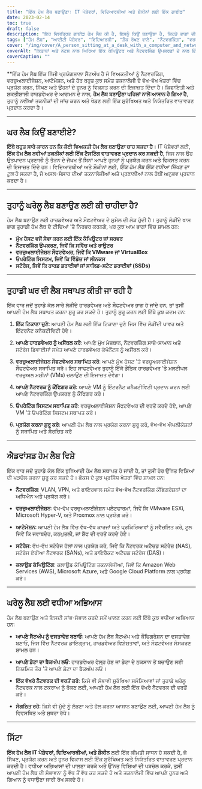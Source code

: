 ```yaml
---
title: "ਇੱਕ ਹੋਮ ਲੈਬ ਬਣਾਉਣਾ: IT ਪੇਸ਼ੇਵਰਾਂ, ਵਿਦਿਆਰਥੀਆਂ ਅਤੇ ਸ਼ੌਕੀਨਾਂ ਲਈ ਇੱਕ ਗਾਈਡ"
date: 2023-02-14
toc: true
draft: false
description: "ਇਹ ਵਿਸਤ੍ਰਿਤ ਗਾਈਡ ਹੋਮ ਲੈਬ ਕੀ ਹੈ, ਇਸਨੂੰ ਕਿਉਂ ਬਣਾਉਣਾ ਹੈ, ਕਿਹੜੇ ਭਾਗਾਂ ਦੀ ਲੋੜ ਹੈ, ਇਸਨੂੰ ਕਿਵੇਂ ਸੈਟ ਅਪ ਕਰਨਾ ਹੈ, ਪੜਚੋਲ ਕਰਨ ਲਈ ਉੱਨਤ ਵਿਸ਼ਿਆਂ, ਅਤੇ ਪਾਲਣਾ ਕਰਨ ਲਈ ਵਧੀਆ ਅਭਿਆਸਾਂ ਦੀ ਵਿਸਤ੍ਰਿਤ ਸੰਖੇਪ ਜਾਣਕਾਰੀ ਪ੍ਰਦਾਨ ਕਰਦੀ ਹੈ।"
tags: ["ਹੋਮ ਲੈਬ", "ਆਈਟੀ ਪੇਸ਼ੇਵਰ", "ਵਿਦਿਆਰਥੀ", "ਸ਼ੌਕ ਰੱਖਣ ਵਾਲੇ", "ਨੈੱਟਵਰਕਿੰਗ", "ਵਰਚੁਅਲਾਈਜੇਸ਼ਨ", "ਆਟੋਮੇਸ਼ਨ", "ਹਾਰਡਵੇਅਰ", "ਸਾਫਟਵੇਅਰ", "ਵਧੀਆ ਅਭਿਆਸ", "ਗਾਈਡ"]
cover: "/img/cover/A_person_sitting_at_a_desk_with_a_computer_and_networking.png"
coverAlt: "ਕਿਤਾਬਾਂ ਅਤੇ ਨੋਟਸ ਨਾਲ ਘਿਰਿਆ ਇੱਕ ਕੰਪਿਊਟਰ ਅਤੇ ਨੈਟਵਰਕਿੰਗ ਉਪਕਰਣਾਂ ਦੇ ਨਾਲ ਇੱਕ ਡੈਸਕ 'ਤੇ ਬੈਠਾ ਇੱਕ ਵਿਅਕਤੀ।"
coverCaption: ""
---
```


**ਇੱਕ ਹੋਮ ਲੈਬ ਇੱਕ ਨਿੱਜੀ ਪ੍ਰਯੋਗਸ਼ਾਲਾ ਸੈੱਟਅੱਪ ਹੈ ਜੋ ਵਿਅਕਤੀਆਂ ਨੂੰ ਨੈੱਟਵਰਕਿੰਗ, ਵਰਚੁਅਲਾਈਜੇਸ਼ਨ, ਆਟੋਮੇਸ਼ਨ, ਅਤੇ ਹੋਰ ਬਹੁਤ ਕੁਝ ਸਮੇਤ ਤਕਨਾਲੋਜੀ ਦੇ ਵੱਖ-ਵੱਖ ਖੇਤਰਾਂ ਵਿੱਚ ਪ੍ਰਯੋਗ ਕਰਨ, ਸਿੱਖਣ ਅਤੇ ਉਹਨਾਂ ਦੇ ਹੁਨਰ ਨੂੰ ਵਿਕਸਤ ਕਰਨ ਦੀ ਇਜਾਜ਼ਤ ਦਿੰਦਾ ਹੈ। ਕਿਫਾਇਤੀ ਅਤੇ ਸ਼ਕਤੀਸ਼ਾਲੀ ਹਾਰਡਵੇਅਰ ਦੇ ਆਗਮਨ ਦੇ ਨਾਲ, **ਹੋਮ ਲੈਬ ਬਣਾਉਣਾ ਪਹਿਲਾਂ ਨਾਲੋਂ ਆਸਾਨ ਹੋ ਗਿਆ ਹੈ**, ਤੁਹਾਨੂੰ ਨਵੀਂਆਂ ਤਕਨੀਕਾਂ ਦੀ ਜਾਂਚ ਕਰਨ ਅਤੇ ਖੇਡਣ ਲਈ ਇੱਕ ਸੁਰੱਖਿਅਤ ਅਤੇ ਨਿਯੰਤਰਿਤ ਵਾਤਾਵਰਣ ਪ੍ਰਦਾਨ ਕਰਦਾ ਹੈ।

______

## ਘਰ ਲੈਬ ਕਿਉਂ ਬਣਾਈਏ?

**ਇੱਥੇ ਬਹੁਤ ਸਾਰੇ ਕਾਰਨ ਹਨ ਕਿ ਕੋਈ ਵਿਅਕਤੀ ਹੋਮ ਲੈਬ ਬਣਾਉਣਾ ਚਾਹ ਸਕਦਾ ਹੈ**। IT ਪੇਸ਼ੇਵਰਾਂ ਲਈ, **ਇੱਕ ਹੋਮ ਲੈਬ ਨਵੀਆਂ ਤਕਨੀਕਾਂ ਲਈ ਇੱਕ ਟੈਸਟਿੰਗ ਵਾਤਾਵਰਣ ਪ੍ਰਦਾਨ ਕਰ ਸਕਦੀ ਹੈ**, ਜਿਸ ਨਾਲ ਉਹ ਉਤਪਾਦਨ ਪ੍ਰਣਾਲੀ ਨੂੰ ਤੋੜਨ ਦੇ ਜੋਖਮ ਤੋਂ ਬਿਨਾਂ ਆਪਣੇ ਹੁਨਰਾਂ ਨੂੰ ਪ੍ਰਯੋਗ ਕਰਨ ਅਤੇ ਵਿਕਸਤ ਕਰਨ ਦੀ ਇਜਾਜ਼ਤ ਦਿੰਦੇ ਹਨ। ਵਿਦਿਆਰਥੀਆਂ ਅਤੇ ਸ਼ੌਕੀਨਾਂ ਲਈ, *ਇੱਕ ਹੋਮ ਲੈਬ ਇੱਕ ਵਧੀਆ ਸਿੱਖਣ ਦਾ ਟੂਲ* ਹੋ ਸਕਦਾ ਹੈ, ਜੋ ਅਸਲ-ਸੰਸਾਰ ਦੀਆਂ ਤਕਨਾਲੋਜੀਆਂ ਅਤੇ ਪ੍ਰਣਾਲੀਆਂ ਨਾਲ ਹੱਥੀਂ ਅਨੁਭਵ ਪ੍ਰਦਾਨ ਕਰਦਾ ਹੈ।

______

## ਤੁਹਾਨੂੰ ਘਰੇਲੂ ਲੈਬ ਬਣਾਉਣ ਲਈ ਕੀ ਚਾਹੀਦਾ ਹੈ?

ਹੋਮ ਲੈਬ ਬਣਾਉਣ ਲਈ ਹਾਰਡਵੇਅਰ ਅਤੇ ਸੌਫਟਵੇਅਰ ਦੇ ਸੁਮੇਲ ਦੀ ਲੋੜ ਹੁੰਦੀ ਹੈ। ਤੁਹਾਨੂੰ ਲੋੜੀਂਦੇ ਖਾਸ ਭਾਗ ਤੁਹਾਡੀ ਹੋਮ ਲੈਬ ਦੇ ਟੀਚਿਆਂ 'ਤੇ ਨਿਰਭਰ ਕਰਨਗੇ, ਪਰ ਕੁਝ ਆਮ ਭਾਗਾਂ ਵਿੱਚ ਸ਼ਾਮਲ ਹਨ:

- **ਮੁੱਖ ਹੋਸਟ ਵਜੋਂ ਸੇਵਾ ਕਰਨ ਲਈ ਇੱਕ ਕੰਪਿਊਟਰ ਜਾਂ ਸਰਵਰ**
- **ਨੈੱਟਵਰਕਿੰਗ ਉਪਕਰਣ, ਜਿਵੇਂ ਕਿ ਸਵਿੱਚ ਅਤੇ ਰਾਊਟਰ**
- **ਵਰਚੁਅਲਾਈਜੇਸ਼ਨ ਸੌਫਟਵੇਅਰ, ਜਿਵੇਂ ਕਿ VMware ਜਾਂ VirtualBox**
- **ਓਪਰੇਟਿੰਗ ਸਿਸਟਮ, ਜਿਵੇਂ ਕਿ ਵਿੰਡੋਜ਼ ਜਾਂ ਲੀਨਕਸ**
- **ਸਟੋਰੇਜ, ਜਿਵੇਂ ਕਿ ਹਾਰਡ ਡਰਾਈਵਾਂ ਜਾਂ ਸਾਲਿਡ-ਸਟੇਟ ਡਰਾਈਵਾਂ (SSDs)**

______

## ਤੁਹਾਡੀ ਘਰ ਦੀ ਲੈਬ ਸਥਾਪਤ ਕੀਤੀ ਜਾ ਰਹੀ ਹੈ

ਇੱਕ ਵਾਰ ਜਦੋਂ ਤੁਹਾਡੇ ਕੋਲ ਸਾਰੇ ਲੋੜੀਂਦੇ ਹਾਰਡਵੇਅਰ ਅਤੇ ਸੌਫਟਵੇਅਰ ਭਾਗ ਹੋ ਜਾਂਦੇ ਹਨ, ਤਾਂ ਤੁਸੀਂ ਆਪਣੀ ਹੋਮ ਲੈਬ ਸਥਾਪਤ ਕਰਨਾ ਸ਼ੁਰੂ ਕਰ ਸਕਦੇ ਹੋ। ਤੁਹਾਨੂੰ ਸ਼ੁਰੂ ਕਰਨ ਲਈ ਇੱਥੇ ਕੁਝ ਕਦਮ ਹਨ:

1. **ਇੱਕ ਟਿਕਾਣਾ ਚੁਣੋ**: ਆਪਣੀ ਹੋਮ ਲੈਬ ਲਈ ਇੱਕ ਟਿਕਾਣਾ ਚੁਣੋ ਜਿਸ ਵਿੱਚ ਲੋੜੀਂਦੀ ਪਾਵਰ ਅਤੇ ਇੰਟਰਨੈਟ ਕਨੈਕਟੀਵਿਟੀ ਹੋਵੇ।

2. **ਆਪਣੇ ਹਾਰਡਵੇਅਰ ਨੂੰ ਅਸੈਂਬਲ ਕਰੋ**: ਆਪਣੇ ਮੁੱਖ ਮੇਜ਼ਬਾਨ, ਨੈੱਟਵਰਕਿੰਗ ਸਾਜ਼ੋ-ਸਾਮਾਨ ਅਤੇ ਸਟੋਰੇਜ ਡਿਵਾਈਸਾਂ ਸਮੇਤ ਆਪਣੇ ਹਾਰਡਵੇਅਰ ਕੰਪੋਨੈਂਟਸ ਨੂੰ ਅਸੈਂਬਲ ਕਰੋ।

3. **ਵਰਚੁਅਲਾਈਜੇਸ਼ਨ ਸੌਫਟਵੇਅਰ ਸਥਾਪਿਤ ਕਰੋ**: ਆਪਣੇ ਮੁੱਖ ਹੋਸਟ 'ਤੇ ਵਰਚੁਅਲਾਈਜੇਸ਼ਨ ਸੌਫਟਵੇਅਰ ਸਥਾਪਿਤ ਕਰੋ। ਇਹ ਸਾਫਟਵੇਅਰ ਤੁਹਾਨੂੰ ਇੱਕੋ ਭੌਤਿਕ ਹਾਰਡਵੇਅਰ 'ਤੇ ਮਲਟੀਪਲ ਵਰਚੁਅਲ ਮਸ਼ੀਨਾਂ (VMs) ਚਲਾਉਣ ਦੀ ਇਜਾਜ਼ਤ ਦੇਵੇਗਾ।

4. **ਆਪਣੇ ਨੈਟਵਰਕ ਨੂੰ ਕੌਂਫਿਗਰ ਕਰੋ**: ਆਪਣੇ VM ਨੂੰ ਇੰਟਰਨੈਟ ਕਨੈਕਟੀਵਿਟੀ ਪ੍ਰਦਾਨ ਕਰਨ ਲਈ ਆਪਣੇ ਨੈਟਵਰਕਿੰਗ ਉਪਕਰਣ ਨੂੰ ਕੌਂਫਿਗਰ ਕਰੋ।

5. **ਓਪਰੇਟਿੰਗ ਸਿਸਟਮ ਸਥਾਪਿਤ ਕਰੋ**: ਵਰਚੁਅਲਾਈਜੇਸ਼ਨ ਸੌਫਟਵੇਅਰ ਦੀ ਵਰਤੋਂ ਕਰਦੇ ਹੋਏ, ਆਪਣੇ VM 'ਤੇ ਓਪਰੇਟਿੰਗ ਸਿਸਟਮ ਸਥਾਪਤ ਕਰੋ।

6. **ਪ੍ਰਯੋਗ ਕਰਨਾ ਸ਼ੁਰੂ ਕਰੋ**: ਆਪਣੀ ਹੋਮ ਲੈਬ ਨਾਲ ਪ੍ਰਯੋਗ ਕਰਨਾ ਸ਼ੁਰੂ ਕਰੋ, ਵੱਖ-ਵੱਖ ਐਪਲੀਕੇਸ਼ਨਾਂ ਨੂੰ ਸਥਾਪਿਤ ਅਤੇ ਸੰਰਚਿਤ ਕਰੋ

______

## ਐਡਵਾਂਸਡ ਹੋਮ ਲੈਬ ਵਿਸ਼ੇ

ਇੱਕ ਵਾਰ ਜਦੋਂ ਤੁਹਾਡੇ ਕੋਲ ਇੱਕ ਬੁਨਿਆਦੀ ਹੋਮ ਲੈਬ ਸਥਾਪਤ ਹੋ ਜਾਂਦੀ ਹੈ, ਤਾਂ ਤੁਸੀਂ ਹੋਰ ਉੱਨਤ ਵਿਸ਼ਿਆਂ ਦੀ ਪੜਚੋਲ ਕਰਨਾ ਸ਼ੁਰੂ ਕਰ ਸਕਦੇ ਹੋ। ਫੋਕਸ ਦੇ ਕੁਝ ਪ੍ਰਸਿੱਧ ਖੇਤਰਾਂ ਵਿੱਚ ਸ਼ਾਮਲ ਹਨ:

- **ਨੈੱਟਵਰਕਿੰਗ**: VLAN, VPN, ਅਤੇ ਫਾਇਰਵਾਲ ਸਮੇਤ ਵੱਖ-ਵੱਖ ਨੈੱਟਵਰਕਿੰਗ ਕੌਂਫਿਗਰੇਸ਼ਨਾਂ ਦਾ ਅਧਿਐਨ ਅਤੇ ਪ੍ਰਯੋਗ ਕਰੋ।

- **ਵਰਚੁਅਲਾਈਜੇਸ਼ਨ**: ਵੱਖ-ਵੱਖ ਵਰਚੁਅਲਾਈਜੇਸ਼ਨ ਪਲੇਟਫਾਰਮਾਂ, ਜਿਵੇਂ ਕਿ VMware ESXi, Microsoft Hyper-V, ਅਤੇ Proxmox ਨਾਲ ਪ੍ਰਯੋਗ ਕਰੋ।

- **ਆਟੋਮੇਸ਼ਨ**: ਆਪਣੀ ਹੋਮ ਲੈਬ ਵਿੱਚ ਵੱਖ-ਵੱਖ ਕਾਰਜਾਂ ਅਤੇ ਪ੍ਰਕਿਰਿਆਵਾਂ ਨੂੰ ਸਵੈਚਲਿਤ ਕਰੋ, ਟੂਲ ਜਿਵੇਂ ਕਿ ਜਵਾਬਦੇਹ, ਕਠਪੁਤਲੀ, ਜਾਂ ਸ਼ੈੱਫ ਦੀ ਵਰਤੋਂ ਕਰਦੇ ਹੋਏ।

- **ਸਟੋਰੇਜ**: ਵੱਖ-ਵੱਖ ਸਟੋਰੇਜ ਹੱਲਾਂ ਨਾਲ ਪ੍ਰਯੋਗ ਕਰੋ, ਜਿਵੇਂ ਕਿ ਨੈੱਟਵਰਕ ਅਟੈਚਡ ਸਟੋਰੇਜ਼ (NAS), ਸਟੋਰੇਜ ਏਰੀਆ ਨੈੱਟਵਰਕ (SANs), ਅਤੇ ਡਾਇਰੈਕਟ ਅਟੈਚਡ ਸਟੋਰੇਜ (DAS)।

- **ਕਲਾਊਡ ਕੰਪਿਊਟਿੰਗ**: ਕਲਾਊਡ ਕੰਪਿਊਟਿੰਗ ਤਕਨਾਲੋਜੀਆਂ, ਜਿਵੇਂ ਕਿ Amazon Web Services (AWS), Microsoft Azure, ਅਤੇ Google Cloud Platform ਨਾਲ ਪ੍ਰਯੋਗ ਕਰੋ।

______

## ਘਰੇਲੂ ਲੈਬ ਲਈ ਵਧੀਆ ਅਭਿਆਸ

ਹੋਮ ਲੈਬ ਬਣਾਉਣ ਅਤੇ ਇਸਦੀ ਸਾਂਭ-ਸੰਭਾਲ ਕਰਦੇ ਸਮੇਂ ਪਾਲਣ ਕਰਨ ਲਈ ਇੱਥੇ ਕੁਝ ਵਧੀਆ ਅਭਿਆਸ ਹਨ:

- **ਆਪਣੇ ਸੈੱਟਅੱਪ ਨੂੰ ਦਸਤਾਵੇਜ਼ ਬਣਾਓ**: ਆਪਣੇ ਹੋਮ ਲੈਬ ਸੈੱਟਅੱਪ ਅਤੇ ਕੌਂਫਿਗਰੇਸ਼ਨ ਦਾ ਦਸਤਾਵੇਜ਼ ਬਣਾਓ, ਜਿਸ ਵਿੱਚ ਨੈੱਟਵਰਕ ਡਾਇਗ੍ਰਾਮ, ਹਾਰਡਵੇਅਰ ਵਿਸ਼ੇਸ਼ਤਾਵਾਂ, ਅਤੇ ਸੌਫਟਵੇਅਰ ਸੰਸਕਰਣ ਸ਼ਾਮਲ ਹਨ।

- **ਆਪਣੇ ਡੇਟਾ ਦਾ ਬੈਕਅੱਪ ਲਓ**: ਹਾਰਡਵੇਅਰ ਫੇਲ੍ਹ ਹੋਣ ਜਾਂ ਡੇਟਾ ਦੇ ਨੁਕਸਾਨ ਤੋਂ ਬਚਾਉਣ ਲਈ ਨਿਯਮਿਤ ਤੌਰ 'ਤੇ ਆਪਣੇ ਡੇਟਾ ਦਾ ਬੈਕਅੱਪ ਲਓ।

- **ਇੱਕ ਵੱਖਰੇ ਨੈੱਟਵਰਕ ਦੀ ਵਰਤੋਂ ਕਰੋ**: ਕਿਸੇ ਵੀ ਸੰਭਾਵੀ ਸੁਰੱਖਿਆ ਸਮੱਸਿਆਵਾਂ ਜਾਂ ਤੁਹਾਡੇ ਘਰੇਲੂ ਨੈੱਟਵਰਕ ਨਾਲ ਟਕਰਾਅ ਨੂੰ ਰੋਕਣ ਲਈ, ਆਪਣੀ ਹੋਮ ਲੈਬ ਲਈ ਇੱਕ ਵੱਖਰੇ ਨੈੱਟਵਰਕ ਦੀ ਵਰਤੋਂ ਕਰੋ।

- **ਸੰਗਠਿਤ ਰਹੋ**: ਕਿਸੇ ਵੀ ਮੁੱਦੇ ਨੂੰ ਲੱਭਣਾ ਅਤੇ ਹੱਲ ਕਰਨਾ ਆਸਾਨ ਬਣਾਉਣ ਲਈ, ਆਪਣੀ ਹੋਮ ਲੈਬ ਨੂੰ ਵਿਵਸਥਿਤ ਅਤੇ ਸੁਥਰਾ ਰੱਖੋ।

______

## ਸਿੱਟਾ

**ਇੱਕ ਹੋਮ ਲੈਬ IT ਪੇਸ਼ੇਵਰਾਂ, ਵਿਦਿਆਰਥੀਆਂ, ਅਤੇ ਸ਼ੌਕੀਨ** ਲਈ ਇੱਕ ਕੀਮਤੀ ਸਾਧਨ ਹੋ ਸਕਦੀ ਹੈ, ਜੋ ਸਿੱਖਣ, ਪ੍ਰਯੋਗ ਕਰਨ ਅਤੇ ਹੁਨਰ ਵਿਕਾਸ ਲਈ ਇੱਕ ਸੁਰੱਖਿਅਤ ਅਤੇ ਨਿਯੰਤਰਿਤ ਵਾਤਾਵਰਣ ਪ੍ਰਦਾਨ ਕਰਦੀ ਹੈ। ਵਧੀਆ ਅਭਿਆਸਾਂ ਦੀ ਪਾਲਣਾ ਕਰਕੇ ਅਤੇ ਉੱਨਤ ਵਿਸ਼ਿਆਂ ਦੀ ਪੜਚੋਲ ਕਰਕੇ, ਤੁਸੀਂ ਆਪਣੀ ਹੋਮ ਲੈਬ ਦੀ ਸੰਭਾਵਨਾ ਨੂੰ ਵੱਧ ਤੋਂ ਵੱਧ ਕਰ ਸਕਦੇ ਹੋ ਅਤੇ ਤਕਨਾਲੋਜੀ ਵਿੱਚ ਆਪਣੇ ਹੁਨਰ ਅਤੇ ਗਿਆਨ ਨੂੰ ਵਧਾਉਣਾ ਜਾਰੀ ਰੱਖ ਸਕਦੇ ਹੋ।
